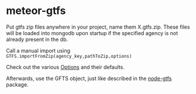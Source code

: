 meteor-gtfs
===============

Put gtfs zip files anywhere in your project, name them X.gtfs.zip.
These files will be loaded into mongodb upon startup if the specified
agency is not already present in the db.

Call a manual import using `GTFS.importFromZip(agency_key,pathToZip,options)` 

Check out the various [Options](Options.md) and their defaults.

Afterwards, use the GFTS object, just like described in the
[node-gtfs](https://github.com/brendannee/node-gtfs) package.

